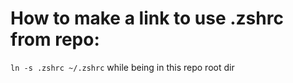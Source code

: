 # How to make a link to use .zshrc from repo:

`ln -s .zshrc ~/.zshrc`
while being in this repo root dir
